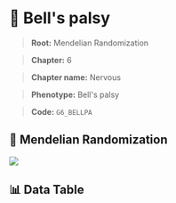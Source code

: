 # 🧪 Bell's palsy

> **Root:** Mendelian Randomization

> **Chapter:** 6  

> **Chapter name:** Nervous

> **Phenotype:** Bell's palsy  

> **Code:** `G6_BELLPA`

## 🧬 Mendelian Randomization  

<img src="/MR/Figures/Forward/G6_BELLPA.png"/>

## 📊 Data Table

<CsvTableMRF src="/MR_Data/Forward/G6_BELLPA.csv"/>
